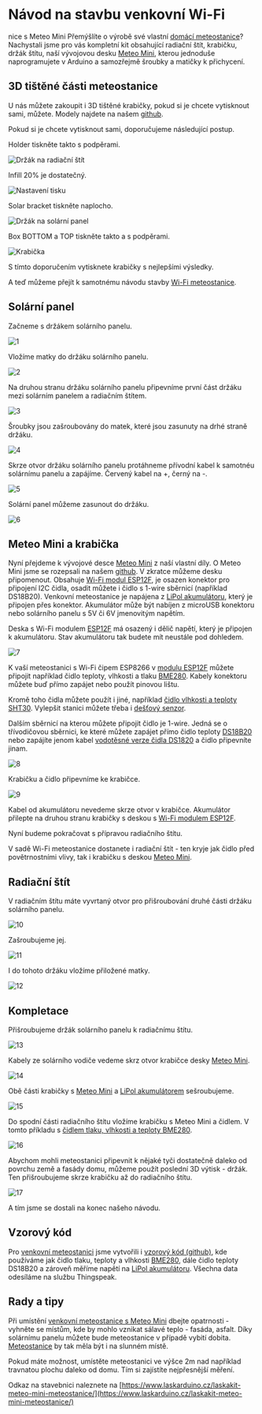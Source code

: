 # Návod na stavbu venkovní Wi-Fi 
nice s Meteo Mini
Přemýšlíte o výrobě své vlastní [domácí meteostanice](https://www.laskarduino.cz/laskakit-meteo-mini-meteostanice/)? Nachystali jsme pro vás kompletní kit obsahující radiační štít, krabičku, držák štítu, naší vývojovou desku [Meteo Mini](https://www.laskarduino.cz/laskakit-meteo-mini/), kterou jednoduše naprogramujete v Arduino a samozřejmě šroubky a matičky k přichycení. 

## 3D tištěné části meteostanice
U nás můžete zakoupit i 3D tištěné krabičky, pokud si je chcete vytisknout sami, můžete. Modely najdete na našem [github](https://github.com/LaskaKit/Weather_Station_Mini/tree/main/3D).

Pokud si je chcete vytisknout sami, doporučujeme následující postup.

Holder tiskněte takto s podpěrami. 

![Držák na radiační štít](https://github.com/LaskaKit/Weather_Station_Mini/blob/main/img/18.jpg)

Infill 20% je dostatečný.

![Nastavení tisku](https://github.com/LaskaKit/Weather_Station_Mini/blob/main/img/19.jpg)

Solar bracket tiskněte naplocho.

![Držák na solární panel](https://github.com/LaskaKit/Weather_Station_Mini/blob/main/img/20.jpg)

Box BOTTOM a TOP tiskněte takto a s podpěrami.

![Krabička](https://github.com/LaskaKit/Weather_Station_Mini/blob/main/img/21.jpg)

S tímto doporučením vytisknete krabičky s nejlepšími výsledky. 

A teď můžeme přejít k samotnému návodu stavby  [Wi-Fi meteostanice](https://www.laskarduino.cz/laskakit-meteo-mini-meteostanice/). 

## Solární panel

Začneme s držákem solárního panelu.

![1](https://github.com/LaskaKit/Weather_Station_Mini/blob/main/img/1.jpg)

Vložíme matky do držáku solárního panelu.

![2](https://github.com/LaskaKit/Weather_Station_Mini/blob/main/img/2.jpg)

Na druhou stranu držáku solárního panelu připevníme první část držáku mezi solárním panelem a radiačním štítem.

![3](https://github.com/LaskaKit/Weather_Station_Mini/blob/main/img/3.jpg)

Šroubky jsou zašroubovány do matek, které jsou zasunuty na drhé straně držáku.

![4](https://github.com/LaskaKit/Weather_Station_Mini/blob/main/img/4.jpg)


Skrze otvor držáku solárního panelu protáhneme přívodní kabel k samotnéu solárnímu panelu a zapájíme.
Červený kabel na +, černý na -.

![5](https://github.com/LaskaKit/Weather_Station_Mini/blob/main/img/5.jpg)

Solární panel můžeme zasunout do držáku.

![6](https://github.com/LaskaKit/Weather_Station_Mini/blob/main/img/6.jpg)

## Meteo Mini a krabička

Nyní přejdeme k vývojové desce [Meteo Mini](https://www.laskarduino.cz/laskakit-meteo-mini/) z naší vlastní díly. O Meteo Mini jsme se rozepsali na našem [github](https://github.com/LaskaKit/Meteo_Mini). V zkratce můžeme desku připomenout.
Obsahuje [Wi-Fi modul ESP12F](https://www.laskarduino.cz/ai-thinker-esp-12f-esp8266-ce-wifi-modul/), je osazen konektor pro připojení I2C čidla, osadit můžete i čidlo s 1-wire sběrnicí (například DS18B20). Venkovní meteostanice je napájena z [LiPol akumulátoru](https://www.laskarduino.cz/baterie-a-akumulatory/), který je připojen přes konektor. Akumulátor může být nabíjen z microUSB konektoru nebo solárního panelu s 5V či 6V jmenovitým napětím. 

Deska s Wi-Fi modulem [ESP12F](https://www.laskarduino.cz/ai-thinker-esp-12f-esp8266-ce-wifi-modul/) má osazený i dělič napětí, který je připojen k akumulátoru. Stav akumulátoru tak budete mít neustále pod dohledem. 

![7](https://github.com/LaskaKit/Weather_Station_Mini/blob/main/img/7.jpg)

K vaší meteostanici s Wi-Fi čipem ESP8266 v [modulu ESP12F](https://www.laskarduino.cz/ai-thinker-esp-12f-esp8266-ce-wifi-modul/) můžete připojit například čidlo teploty, vlhkosti a tlaku [BME280](https://www.laskarduino.cz/arduino-senzor-tlaku--teploty-a-vlhkosti-bme280/).
Kabely konektoru můžete buď přímo zapájet nebo použít pinovou lištu.

Kromě toho čidla můžete použít i jiné, například [čidlo vlhkosti a teploty SHT30](https://www.laskarduino.cz/senzor-teploty-a-vlhkosti-vzduchu-sht30/). Vylepšit stanici můžete třeba i [dešťový senzor](https://www.laskarduino.cz/destovy-senzor/). 

Dalším sběrnicí na kterou můžete připojit čidlo je 1-wire. Jedná se o třívodičovou sběrnici, ke které můžete zapájet přímo čidlo teploty [DS18B20](https://www.laskarduino.cz/dallas-digitalni-cidlo-teploty-ds18b20--to-92/) nebo zapájíte jenom kabel [vodotěsné verze čidla DS1820](https://www.laskarduino.cz/dallas-digitalni-vodotesne-cidlo-teploty-ds18b20-1m/) a čidlo připevníte jinam. 

![8](https://github.com/LaskaKit/Weather_Station_Mini/blob/main/img/8.jpg)

Krabičku a čidlo připevníme ke krabičce.

![9](https://github.com/LaskaKit/Weather_Station_Mini/blob/main/img/9.jpg)

Kabel od akumulátoru nevedeme skrze otvor v krabičce. Akumulátor přilepte na druhou stranu krabičky s deskou s [Wi-Fi modulem ESP12F](https://www.laskarduino.cz/ai-thinker-esp-12f-esp8266-ce-wifi-modul/).

Nyní budeme pokračovat s přípravou radiačního štítu. 

V sadě Wi-Fi meteostanice dostanete i radiační štít - ten kryje jak čidlo před povětrnostními vlivy, tak i krabičku s deskou [Meteo Mini](https://www.laskarduino.cz/laskakit-meteo-mini/).

## Radiační štít

V radiačním štítu máte vyvrtaný otvor pro přišroubování druhé části držáku solárního panelu.

![10](https://github.com/LaskaKit/Weather_Station_Mini/blob/main/img/10.jpg)

Zašroubujeme jej. 

![11](https://github.com/LaskaKit/Weather_Station_Mini/blob/main/img/11.jpg)

I do tohoto držáku vložíme přiložené matky.

![12](https://github.com/LaskaKit/Weather_Station_Mini/blob/main/img/12.jpg)

## Kompletace
Přišroubujeme držák solárního panelu k radiačnímu štítu.

![13](https://github.com/LaskaKit/Weather_Station_Mini/blob/main/img/13.jpg)

Kabely ze solárního vodiče vedeme skrz otvor krabičce desky [Meteo Mini](https://www.laskarduino.cz/laskakit-meteo-mini/).

![14](https://github.com/LaskaKit/Weather_Station_Mini/blob/main/img/14.jpg)

Obě části krabičky s [Meteo Mini](https://www.laskarduino.cz/laskakit-meteo-mini/) a [LiPol akumulátorem](https://www.laskarduino.cz/baterie-a-akumulatory/) sešroubujeme. 

![15](https://github.com/LaskaKit/Weather_Station_Mini/blob/main/img/15.jpg)

Do spodní části radiačního štítu vložíme krabičku s Meteo Mini a čidlem. V tomto příkladu s [čidlem tlaku, vlhkosti a teploty BME280](https://www.laskarduino.cz/arduino-senzor-tlaku--teploty-a-vlhkosti-bme280/).

![16](https://github.com/LaskaKit/Weather_Station_Mini/blob/main/img/16.jpg)

Abychom mohli meteostanici připevnit k nějaké tyči dostatečně daleko od povrchu země a fasády domu, můžeme použít poslední 3D výtisk - držák. 
Ten přišroubujeme skrze krabičku až do radiačního štítu. 

![17](https://github.com/LaskaKit/Weather_Station_Mini/blob/main/img/17.jpg)

A tím jsme se dostali na konec našeho návodu. 

## Vzorový kód

Pro [venkovní meteostanici](https://www.laskarduino.cz/laskakit-meteo-mini-meteostanice/) jsme vytvořili i [vzorový kód (github)](https://github.com/LaskaKit/Weather_Station_Mini), kde používáme jak čidlo tlaku, teploty a vlhkosti [BME280](https://www.laskarduino.cz/arduino-senzor-tlaku--teploty-a-vlhkosti-bme280/), dále čidlo teploty DS18B20 a zároveň měříme napětí na [LiPol akumulátoru](https://www.laskarduino.cz/baterie-a-akumulatory/).
Všechna data odesíláme na službu Thingspeak.  

## Rady a tipy

Při umístění [venkovní meteostanice s Meteo Mini](https://www.laskarduino.cz/laskakit-meteo-mini-meteostanice/) dbejte opatrnosti - vyhněte se místům, kde by mohlo vznikat sálavé teplo - fasáda, asfalt. 
Díky solárnímu panelu můžete bude meteostanice v případě vybití dobita. [Meteostanice](https://www.laskarduino.cz/laskakit-meteo-mini-meteostanice/) by tak měla být i na slunném místě.

Pokud máte možnost, umístěte meteostanici ve výšce 2m nad například travnatou plochu daleko od domu. Tím si zajístíte nejpřesnější měření.

Odkaz na stavebnici naleznete na [https://www.laskarduino.cz/laskakit-meteo-mini-meteostanice/](https://www.laskarduino.cz/laskakit-meteo-mini-meteostanice/)
